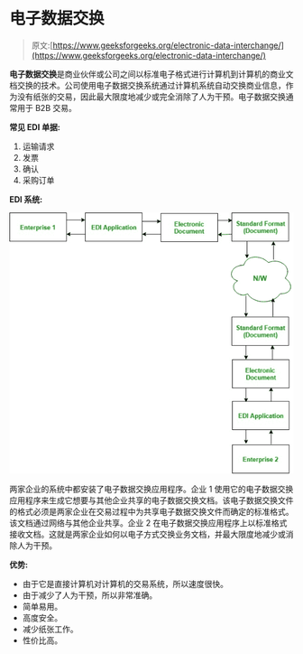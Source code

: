 # 电子数据交换

> 原文:[https://www.geeksforgeeks.org/electronic-data-interchange/](https://www.geeksforgeeks.org/electronic-data-interchange/)

**电子数据交换**是商业伙伴或公司之间以标准电子格式进行计算机到计算机的商业文档交换的技术。公司使用电子数据交换系统通过计算机系统自动交换商业信息，作为没有纸张的交易，因此最大限度地减少或完全消除了人为干预。电子数据交换通常用于 B2B 交易。

**常见 EDI 单据:**

1.  运输请求
2.  发票
3.  确认
4.  采购订单

**EDI 系统:**

![](img/3dba31c5dd4e959f8841e55f9b3839bd.png)

两家企业的系统中都安装了电子数据交换应用程序。企业 1 使用它的电子数据交换应用程序来生成它想要与其他企业共享的电子数据交换文档。该电子数据交换文件的格式必须是两家企业在交易过程中为共享电子数据交换文件而确定的标准格式。该文档通过网络与其他企业共享。企业 2 在电子数据交换应用程序上以标准格式接收文档。这就是两家企业如何以电子方式交换业务文档，并最大限度地减少或消除人为干预。

**优势:**

*   由于它是直接计算机对计算机的交易系统，所以速度很快。
*   由于减少了人为干预，所以非常准确。
*   简单易用。
*   高度安全。
*   减少纸张工作。
*   性价比高。